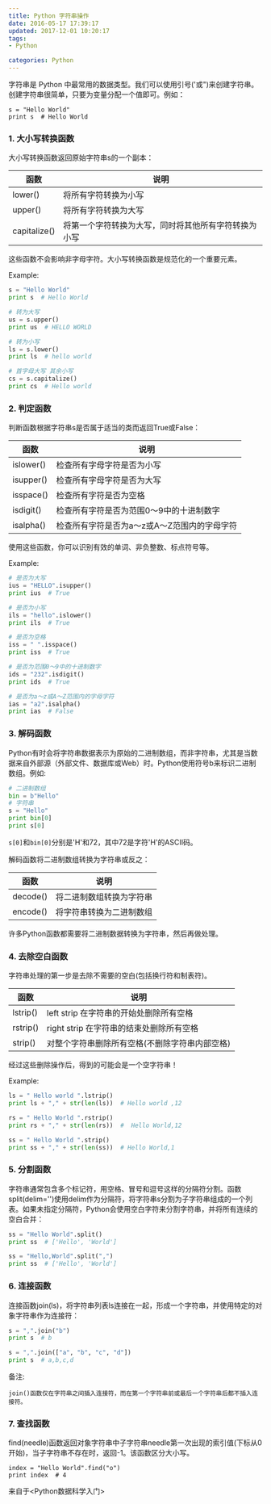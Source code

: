 ```yaml
---
title: Python 字符串操作
date: 2016-05-17 17:39:17
updated: 2017-12-01 10:20:17
tags:
- Python

categories: Python
---
```


字符串是 Python 中最常用的数据类型。我们可以使用引号('或")来创建字符串。
创建字符串很简单，只要为变量分配一个值即可。例如：
```
s = "Hello World"
print s  # Hello World
```
### 1. 大小写转换函数

大小写转换函数返回原始字符串s的一个副本：

函数|说明
---|---
lower()|将所有字符转换为小写
upper()|将所有字符转换为大写
capitalize()|将第一个字符转换为大写，同时将其他所有字符转换为小写

这些函数不会影响非字母字符。大小写转换函数是规范化的一个重要元素。

Example:
```Python
s = "Hello World"
print s  # Hello World

# 转为大写
us = s.upper()
print us  # HELLO WORLD

# 转为小写
ls = s.lower()
print ls  # hello world

# 首字母大写 其余小写
cs = s.capitalize()
print cs  # Hello world
```

### 2. 判定函数

判断函数根据字符串s是否属于适当的类而返回True或False：

函数|说明
---|---
islower()|检查所有字母字符是否为小写
isupper()|检查所有字母字符是否为大写
isspace()|检查所有字符是否为空格
isdigit()|检查所有字符是否为范围0～9中的十进制数字
isalpha()|检查所有字符是否为a～z或A～Z范围内的字母字符

使用这些函数，你可以识别有效的单词、非负整数、标点符号等。

Example:
```Python
# 是否为大写
ius = "HELLO".isupper()
print ius  # True

# 是否为小写
ils = "hello".islower()
print ils  # True

# 是否为空格
iss = " ".isspace()
print iss  # True

# 是否为范围0～9中的十进制数字
ids = "232".isdigit()
print ids  # True

# 是否为a～z或A～Z范围内的字母字符
ias = "a2".isalpha()
print ias  # False
```

### 3. 解码函数

Python有时会将字符串数据表示为原始的二进制数组，而非字符串，尤其是当数据来自外部源（外部文件、数据库或Web）时。Python使用符号b来标识二进制数组。例如:
```Python
# 二进制数组
bin = b"Hello"
# 字符串  
s = "Hello"
print bin[0]
print s[0]
```
`s[0]`和`bin[0]`分别是'H'和72，其中72是字符'H'的ASCII码。

解码函数将二进制数组转换为字符串或反之：

函数|说明
---|---
decode()|将二进制数组转换为字符串
encode()|将字符串转换为二进制数组

许多Python函数都需要将二进制数据转换为字符串，然后再做处理。

### 4. 去除空白函数

字符串处理的第一步是去除不需要的空白(包括换行符和制表符)。

函数|说明
---|---
lstrip()|left strip 在字符串的开始处删除所有空格
rstrip()|right strip 在字符串的结束处删除所有空格
strip()|对整个字符串删除所有空格(不删除字符串内部空格)

经过这些删除操作后，得到的可能会是一个空字符串！

Example:
```Python
ls = " Hello world ".lstrip()
print ls + "," + str(len(ls))  # Hello world ,12

rs = " Hello World ".rstrip()
print rs + "," + str(len(rs))  #  Hello World,12

ss = " Hello World ".strip()
print ss + "," + str(len(ss))  # Hello World,1
```
### 5. 分割函数

字符串通常包含多个标记符，用空格、冒号和逗号这样的分隔符分割。函数split(delim='')使用delim作为分隔符，将字符串s分割为子字符串组成的一个列表。如果未指定分隔符，Python会使用空白字符来分割字符串，并将所有连续的空白合并：
```Python
ss = "Hello World".split()
print ss  # ['Hello', 'World']

ss = "Hello,World".split(",")
print ss  # ['Hello', 'World']
```

### 6. 连接函数

连接函数join(ls)，将字符串列表ls连接在一起，形成一个字符串，并使用特定的对象字符串作为连接符：
```Python
s = ",".join("b")
print s  # b

s = ",".join(["a", "b", "c", "d"])
print s  # a,b,c,d
```

备注:
```
join()函数仅在字符串之间插入连接符，而在第一个字符串前或最后一个字符串后都不插入连接符。
```

### 7. 查找函数

find(needle)函数返回对象字符串中子字符串needle第一次出现的索引值(下标从0开始)，当子字符串不存在时，返回-1。该函数区分大小写。
```
index = "Hello World".find("o")
print index  # 4
```



来自于<Python数据科学入门>
